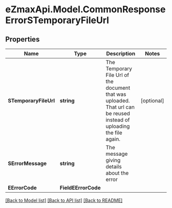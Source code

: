 
# eZmaxApi.Model.CommonResponseErrorSTemporaryFileUrl

## Properties

Name | Type | Description | Notes
------------ | ------------- | ------------- | -------------
**STemporaryFileUrl** | **string** | The Temporary File Url of the document that was uploaded. That url can be reused instead of uploading the file again. | [optional] 
**SErrorMessage** | **string** | The message giving details about the error | 
**EErrorCode** | **FieldEErrorCode** |  | 

[[Back to Model list]](../README.md#documentation-for-models)
[[Back to API list]](../README.md#documentation-for-api-endpoints)
[[Back to README]](../README.md)

